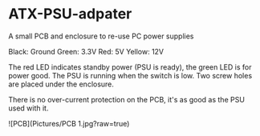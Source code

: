 # ATX-PSU-adpater
A small PCB and enclosure to re-use PC power supplies

Black: Ground
Green: 3.3V
Red: 5V
Yellow: 12V

The red LED indicates standby power (PSU is ready), the green LED is for power good. The PSU is running when the switch is low.
Two screw holes are placed under the enclosure.

There is no over-current protection on the PCB, it's as good as the PSU used with it.

![PCB](Pictures/PCB 1.jpg?raw=true)
